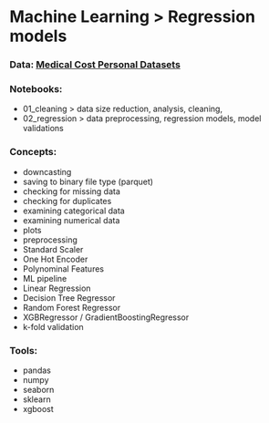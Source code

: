 # Machine Learning > Regression models

### Data: [Medical Cost Personal Datasets](https://www.kaggle.com/mirichoi0218/insurance)

### Notebooks:

- 01_cleaning > data size reduction, analysis, cleaning,
- 02_regression > data preprocessing, regression models, model validations

### Concepts:

- downcasting
- saving to binary file type (parquet)
- checking for missing data
- checking for duplicates
- examining categorical data
- examining numerical data
- plots
- preprocessing
- Standard Scaler
- One Hot Encoder
- Polynominal Features
- ML pipeline
- Linear Regression
- Decision Tree Regressor
- Random Forest Regressor
- XGBRegressor / GradientBoostingRegressor
- k-fold validation

### Tools:

- pandas
- numpy
- seaborn
- sklearn
- xgboost
